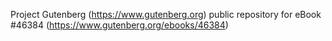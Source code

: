 Project Gutenberg (https://www.gutenberg.org) public repository for eBook #46384 (https://www.gutenberg.org/ebooks/46384)
